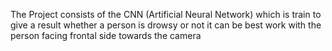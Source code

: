 The Project consists of the CNN (Artificial Neural Network) which is train to give a result whether a person is drowsy or not it can be best work with the person facing frontal side towards the camera
